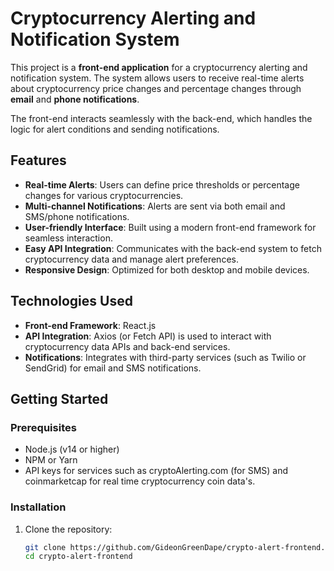 # Cryptocurrency Alerting and Notification System

This project is a **front-end application** for a cryptocurrency alerting and notification system. The system allows users to receive real-time alerts about cryptocurrency price changes and percentage changes through **email** and **phone notifications**. 

The front-end interacts seamlessly with the back-end, which handles the logic for alert conditions and sending notifications.

## Features
- **Real-time Alerts**: Users can define price thresholds or percentage changes for various cryptocurrencies.
- **Multi-channel Notifications**: Alerts are sent via both email and SMS/phone notifications.
- **User-friendly Interface**: Built using a modern front-end framework for seamless interaction.
- **Easy API Integration**: Communicates with the back-end system to fetch cryptocurrency data and manage alert preferences.
- **Responsive Design**: Optimized for both desktop and mobile devices.

## Technologies Used
- **Front-end Framework**: React.js 
- **API Integration**: Axios (or Fetch API) is used to interact with cryptocurrency data APIs and back-end services.
- **Notifications**: Integrates with third-party services (such as Twilio or SendGrid) for email and SMS notifications.

## Getting Started

### Prerequisites
- Node.js (v14 or higher)
- NPM or Yarn
- API keys for services such as cryptoAlerting.com (for SMS) and coinmarketcap for real time cryptocurrency coin data's.

### Installation

1. Clone the repository:
   ```bash
   git clone https://github.com/GideonGreenDape/crypto-alert-frontend.git
   cd crypto-alert-frontend
